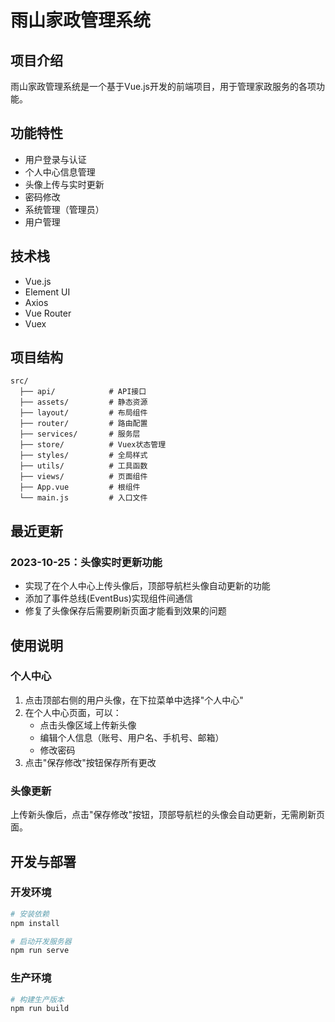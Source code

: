 # 雨山家政管理系统

## 项目介绍
雨山家政管理系统是一个基于Vue.js开发的前端项目，用于管理家政服务的各项功能。

## 功能特性
- 用户登录与认证
- 个人中心信息管理
- 头像上传与实时更新
- 密码修改
- 系统管理（管理员）
- 用户管理

## 技术栈
- Vue.js
- Element UI
- Axios
- Vue Router
- Vuex

## 项目结构
```
src/
  ├── api/            # API接口
  ├── assets/         # 静态资源
  ├── layout/         # 布局组件
  ├── router/         # 路由配置
  ├── services/       # 服务层
  ├── store/          # Vuex状态管理
  ├── styles/         # 全局样式
  ├── utils/          # 工具函数
  ├── views/          # 页面组件
  ├── App.vue         # 根组件
  └── main.js         # 入口文件
```

## 最近更新

### 2023-10-25：头像实时更新功能
- 实现了在个人中心上传头像后，顶部导航栏头像自动更新的功能
- 添加了事件总线(EventBus)实现组件间通信
- 修复了头像保存后需要刷新页面才能看到效果的问题

## 使用说明

### 个人中心
1. 点击顶部右侧的用户头像，在下拉菜单中选择"个人中心"
2. 在个人中心页面，可以：
   - 点击头像区域上传新头像
   - 编辑个人信息（账号、用户名、手机号、邮箱）
   - 修改密码
3. 点击"保存修改"按钮保存所有更改

### 头像更新
上传新头像后，点击"保存修改"按钮，顶部导航栏的头像会自动更新，无需刷新页面。

## 开发与部署

### 开发环境
```bash
# 安装依赖
npm install

# 启动开发服务器
npm run serve
```

### 生产环境
```bash
# 构建生产版本
npm run build
``` 